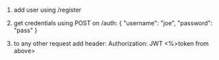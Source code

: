 1. add user using /register
2. get credentials using POST on /auth:
{
    "username": "joe",
    "password": "pass"
}

3. to any other request add header: 
Authorization: JWT <%>token from above>